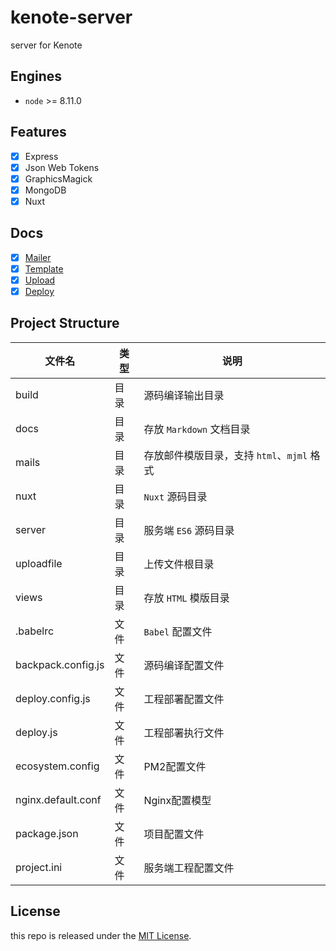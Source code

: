 # kenote-server
server for Kenote

## Engines

- `node` >= 8.11.0

## Features

- [x] Express
- [x] Json Web Tokens
- [x] GraphicsMagick
- [x] MongoDB
- [x] Nuxt

## Docs

- [x] [Mailer](./docs/mailer.md)
- [x] [Template](./docs/template.md)
- [x] [Upload](./docs/upload.md)
- [x] [Deploy](./docs/deploy.md)

## Project Structure

| 文件名 | 类型 | 说明 |
|---|---|---|
| build | 目录 | 源码编译输出目录 |
| docs | 目录 | 存放 `Markdown` 文档目录 |
| mails | 目录 | 存放邮件模版目录，支持 `html`、`mjml` 格式 |
| nuxt | 目录 | `Nuxt` 源码目录 |
| server | 目录 | 服务端 `ES6` 源码目录 |
| uploadfile | 目录 | 上传文件根目录 |
| views | 目录 | 存放 `HTML` 模版目录 |
| .babelrc | 文件 | `Babel` 配置文件 |
| backpack.config.js | 文件 | 源码编译配置文件 |
| deploy.config.js | 文件 | 工程部署配置文件 |
| deploy.js | 文件 | 工程部署执行文件 |
| ecosystem.config | 文件 | PM2配置文件 |
| nginx.default.conf | 文件 | Nginx配置模型 |
| package.json | 文件 | 项目配置文件 |
| project.ini | 文件 | 服务端工程配置文件 |

## License

this repo is released under the [MIT License](https://github.com/kenote/kenote-server/blob/master/LICENSE).